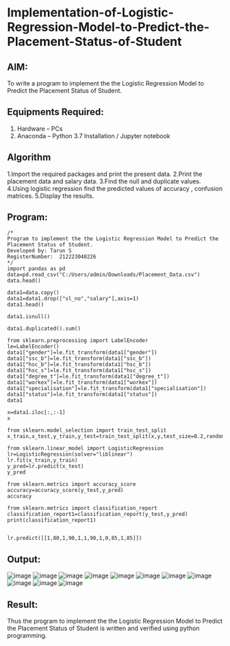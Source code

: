 # Implementation-of-Logistic-Regression-Model-to-Predict-the-Placement-Status-of-Student

## AIM:
To write a program to implement the the Logistic Regression Model to Predict the Placement Status of Student.

## Equipments Required:
1. Hardware – PCs
2. Anaconda – Python 3.7 Installation / Jupyter notebook

## Algorithm
1.Import the required packages and print the present data. 
2.Print the placement data and salary data. 
3.Find the null and duplicate values. 
4.Using logistic regression find the predicted values of accuracy , confusion matrices. 
5.Display the results.
 

## Program:
```
/*
Program to implement the the Logistic Regression Model to Predict the Placement Status of Student.
Developed by: Tarun S
RegisterNumber:  212223040226
*/
import pandas as pd
data=pd.read_csv("C:/Users/admin/Downloads/Placement_Data.csv")
data.head()

data1=data.copy()
data1=data1.drop(["sl_no","salary"],axis=1)
data1.head()

data1.isnull()

data1.duplicated().sum()

from sklearn.preprocessing import LabelEncoder
le=LabelEncoder()
data1["gender"]=le.fit_transform(data1["gender"])
data1["ssc_b"]=le.fit_transform(data1["ssc_b"])
data1["hsc_b"]=le.fit_transform(data1["hsc_b"])
data1["hsc_s"]=le.fit_transform(data1["hsc_s"])
data1["degree_t"]=le.fit_transform(data1["degree_t"])
data1["workex"]=le.fit_transform(data1["workex"])
data1["specialisation"]=le.fit_transform(data1["specialisation"])
data1["status"]=le.fit_transform(data1["status"])
data1

x=data1.iloc[:,:-1]
x

from sklearn.model_selection import train_test_split
x_train,x_test,y_train,y_test=train_test_split(x,y,test_size=0.2,random_state=0)

from sklearn.linear_model import LogisticRegression
lr=LogisticRegression(solver="liblinear")
lr.fit(x_train,y_train)
y_pred=lr.predict(x_test)
y_pred

from sklearn.metrics import accuracy_score
accuracy=accuracy_score(y_test,y_pred)
accuracy

from sklearn.metrics import classification_report 
classification_report1=classification_report(y_test,y_pred)
print(classification_report1)


lr.predict([[1,80,1,90,1,1,90,1,0,85,1,85]])
```

## Output:
![image](https://github.com/Tarun-2006/Implementation-of-Logistic-Regression-Model-to-Predict-the-Placement-Status-of-Student/assets/145584190/bba94027-c92d-4db1-9612-97160e4f66f5)
![image](https://github.com/Tarun-2006/Implementation-of-Logistic-Regression-Model-to-Predict-the-Placement-Status-of-Student/assets/145584190/6c384a30-30ba-4e80-bb4a-e290774a30dc)
![image](https://github.com/Tarun-2006/Implementation-of-Logistic-Regression-Model-to-Predict-the-Placement-Status-of-Student/assets/145584190/58b98f93-b844-465b-9bb8-0b1d9d2cfef3)
![image](https://github.com/Tarun-2006/Implementation-of-Logistic-Regression-Model-to-Predict-the-Placement-Status-of-Student/assets/145584190/74de1f6a-7f3f-4d6c-9ef0-845ac4a7d237)
![image](https://github.com/Tarun-2006/Implementation-of-Logistic-Regression-Model-to-Predict-the-Placement-Status-of-Student/assets/145584190/f4843ed2-0274-42f1-9f6f-a41cb71e025c)
![image](https://github.com/Tarun-2006/Implementation-of-Logistic-Regression-Model-to-Predict-the-Placement-Status-of-Student/assets/145584190/9efc0aeb-9685-4dd4-81e8-a915c4a7accb)
![image](https://github.com/Tarun-2006/Implementation-of-Logistic-Regression-Model-to-Predict-the-Placement-Status-of-Student/assets/145584190/1a427942-0127-47de-9580-3709f7d95cdc)
![image](https://github.com/Tarun-2006/Implementation-of-Logistic-Regression-Model-to-Predict-the-Placement-Status-of-Student/assets/145584190/923d8a8a-a124-46be-a262-24061bfc9a02)
![image](https://github.com/Tarun-2006/Implementation-of-Logistic-Regression-Model-to-Predict-the-Placement-Status-of-Student/assets/145584190/29796bab-0bc9-406e-966f-bff702566bd8)
![image](https://github.com/Tarun-2006/Implementation-of-Logistic-Regression-Model-to-Predict-the-Placement-Status-of-Student/assets/145584190/84ab3b3e-06aa-43f6-9bf2-bef9aeaca383)
![image](https://github.com/Tarun-2006/Implementation-of-Logistic-Regression-Model-to-Predict-the-Placement-Status-of-Student/assets/145584190/1b765d24-4ab7-4605-a7e6-a26007fa3270)

## Result:
Thus the program to implement the the Logistic Regression Model to Predict the Placement Status of Student is written and verified using python programming.
